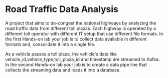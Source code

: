 # Road Traffic Data Analysis

A project that aims to de-congest the national highways by analyzing the road traffic data from different toll plazas. Each highway is operated by a different toll operator with different IT setup that use different file formats.  In the first Hands-on lab your job is to collect data available in different formats and, consolidate it into a single file.  

As a vehicle passes a toll plaza, the vehicle's data like vehicle_id,vehicle_type,toll_plaza_id and timestamp are streamed to Kafka. In the second Hands-on lab your job is to create a data pipe line that collects the streaming data and loads it into a database.

